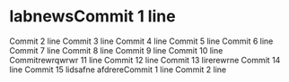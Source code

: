 # labnewsCommit 1 line
Commit 2 line
Commit 3 line
Commit 4 line
Commit 5 line
Commit 6 line
Commit 7 line
Commit 8 line
Commit 9 line
Commit 10 line
Commitrewrqwrwr 11 line
Commit 12 line
Commit 13 lirerewrne
Commit 14 line
Commit 15 lidsafne
afdrereCommit 1 line
Commit 2 line
